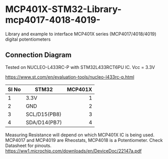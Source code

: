 # MCP401X-STM32-Library-mcp4017-4018-4019-

Library and example to interface MCP401X series (MCP4017/4018/4019) digital potentiometers


## Connection Diagram

Tested on NUCLEO-L433RC-P with STM32L433RCT6PU IC. Vcc = 3.3V

https://www.st.com/en/evaluation-tools/nucleo-l433rc-p.html

|Sl No |      STM32                    |  MCP401X     |
|------|-------------------------------|-------------:|                                   
| 1    | 3.3V                          | 1            |
| 2    | GND                           | 2            |
| 3    | SCL/D15(PB8)                  | 3            |
| 4    | SDA/D14(PB7)                  | 4            |

Measuring Resistance will depend on which MCP401X IC is being used. 
MCP4017 and MCP4019 are Rheostats, MCP4018 is a Potentiometer. Check Datasheet for pinouts.
https://ww1.microchip.com/downloads/en/DeviceDoc/22147a.pdf
